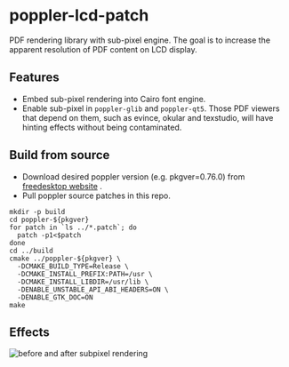 # poppler-lcd-patch
PDF rendering library with sub-pixel engine.
The goal is to increase the apparent resolution of PDF content on LCD display.

## Features
- Embed sub-pixel rendering into Cairo font engine.
- Enable sub-pixel in `poppler-glib` and `poppler-qt5`. Those PDF viewers that depend on them, such as evince, okular and texstudio, will have hinting effects without being contaminated.

## Build from source
- Download desired poppler version (e.g. pkgver=0.76.0) from [freedesktop website](https://poppler.freedesktop.org/) .
- Pull poppler source patches in this repo.
```
mkdir -p build
cd poppler-${pkgver}
for patch in `ls ../*.patch`; do
  patch -p1<$patch
done
cd ../build
cmake ../poppler-${pkgver} \
  -DCMAKE_BUILD_TYPE=Release \
  -DCMAKE_INSTALL_PREFIX:PATH=/usr \
  -DCMAKE_INSTALL_LIBDIR=/usr/lib \
  -DENABLE_UNSTABLE_API_ABI_HEADERS=ON \
  -DENABLE_GTK_DOC=ON
make
```	
## Effects
![before and after subpixel rendering](https://github.com/jonathanffon/poppler-lcd-patch/blob/master/img/compare.png)
